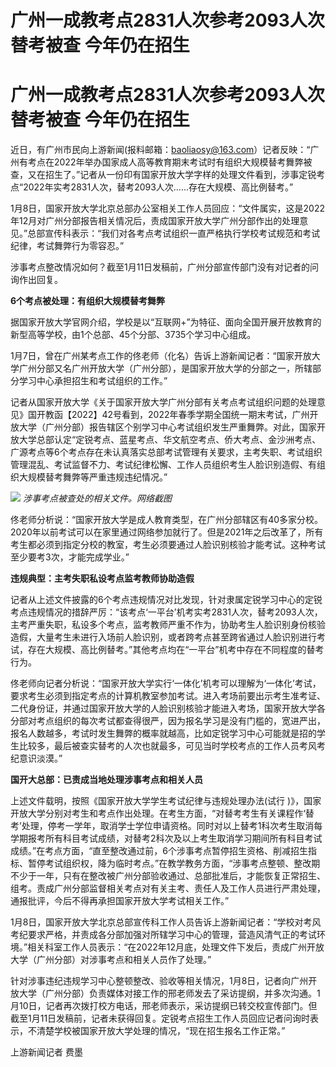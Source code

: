 # 广州一成教考点2831人次参考2093人次替考被查 今年仍在招生

# 广州一成教考点2831人次参考2093人次替考被查 今年仍在招生

近日，有广州市民向上游新闻(报料邮箱：baoliaosy@163.com）记者反映：“广州有考点在2022年举办国家成人高等教育期末考试时有组织大规模替考舞弊被查，又在招生了。”记者从一份印有国家开放大学字样的处理文件看到，涉事定锐考点“2022年实考2831人次，替考2093人次……存在大规模、高比例替考。”

1月8日，国家开放大学北京总部办公室相关工作人员回应：“文件属实，这是2022年12月对广州分部报告相关情况后，责成国家开放大学广州分部作出的处理意见。”总部宣传科表示：“我们对各考点考试组织一直严格执行学校考试规范和考试纪律，考试舞弊行为零容忍。”

涉事考点整改情况如何？截至1月11日发稿前，广州分部宣传部门没有对记者的问询作出回复。

**6个考点被处理：有组织大规模替考舞弊**

据国家开放大学官网介绍，学校是以“互联网+”为特征、面向全国开展开放教育的新型高等学校，由1个总部、45个分部、3735个学习中心组成。

1月7日，曾在广州某考点工作的佟老师（化名）告诉上游新闻记者：“国家开放大学广州分部又名广州开放大学（广州分部），是国家开放大学的分部之一，所辖部分学习中心承担招生和考试组织的工作。”

记者从国家开放大学《关于国家开放大学广州分部有关考点考试组织问题的处理意见》国开教函【2022】42号看到，2022年春季学期全国统一期末考试，广州开放大学（广州分部）报告辖区个别学习中心考试组织发生严重舞弊。对此，国家开放大学总部认定“定锐考点、蓝星考点、华文航空考点、侨大考点、金沙洲考点、广源考点等6个考点存在未认真落实总部考试管理有关要求，主考失职、考试组织管理混乱、考试监督不力、考试纪律松懈、工作人员组织考生人脸识别造假、有组织大规模替考舞弊等严重违规违纪情况。”

![](https://inews.gtimg.com/om_bt/Opd-4-MaNYxb2JT0Z9CuzZUKQoVMz7Jw6vq6lDOS0o2iQAA/1000)
_涉事考点被查处的相关文件。网络截图_

佟老师分析说：“国家开放大学是成人教育类型，在广州分部辖区有40多家分校。2020年以前考试可以在家里通过网络参加就行了。但是2021年之后改革了，所有考生都必须到指定分校的教室，考生必须要通过人脸识别核验才能考试。这种考试至少要考3次，才能完成学业。”

**违规典型：主考失职私设考点监考教师协助造假**

记者从上述文件披露的6个考点违规情况对比发现，针对隶属定锐学习中心的定锐考点违规情况的措辞严厉：“该考点‘一平台’机考实考2831人次，替考2093人次，主考严重失职，私设多个考点，监考教师严重不作为，协助考生人脸识别身份核验造假，大量考生未进行入场前人脸识别，或者跨考点甚至跨省通过人脸识别进行考试，存在大规模、高比例替考。”其他考点均在“一平台”机考中存在不同程度的替考行为。

佟老师向记者分析说：“国家开放大学实行‘一体化’机考可以理解为‘一体化’考试，要求考生必须到指定考点的计算机教室参加考试。进入考场前要出示考生准考证、二代身份证，并通过国家开放大学的人脸识别核验才能进入考场，国家开放大学各分部对考点组织的每次考试都查得很严，因为报名学习是没有门槛的，宽进严出，报名人数越多，考试时发生舞弊的概率就越高，比如定锐学习中心可能就是招的学生比较多，最后被查实替考的人次也就最多，可见当时学校考点的工作人员考风考纪意识淡漠。”

**国开大总部：已责成当地处理涉事考点和相关人员**

上述文件载明，按照《国家开放大学学生考试纪律与违规处理办法(试行
)》，国家开放大学分别对考生和考点作出处理。在考生方面，“对替考考生有关课程作‘替考’处理，停考一学年，取消学士学位申请资格。同时对以上替考1科次考生取消每学期报考所有科目考试成绩，对替考2科次及以上考生取消学习期间所有科目考试成绩。”在考点方面，“直至整改通过前，6个涉事考点暂停招生资格、削减招生指标、暂停考试组织权，降为临时考点。”在教学教务方面，“涉事考点整顿、整改期不少于一年，只有在整改被广州分部验收通过、总部批准后，才能恢复正常招生、组考。责成广州分部监督相关考点对有关主考、责任人及工作人员进行严肃处理，通报批评，今后不得再承担国家开放大学考试相关工作。”

1月8日，国家开放大学北京总部宣传科工作人员告诉上游新闻记者：“学校对考风考纪要求严格，并责成各分部加强对所辖学习中心的管理，营造风清气正的考试环境。”相关科室工作人员表示：“在2022年12月底，处理文件下发后，责成广州开放大学（广州分部）对涉事考点和相关人员作了处理。”

针对涉事违纪违规学习中心整顿整改、验收等相关情况，1月8日，记者向广州开放大学（广州分部）负责媒体对接工作的邢老师发去了采访提纲，并多次沟通。1月10日，记者再次拨打校方电话，邢老师表示，采访提纲已转交校宣传部门。但截至1月11日发稿前，记者未获得回复。定锐考点招生工作人员回应记者问询时表示，不清楚学校被国家开放大学处理的情况，“现在招生报名工作正常。”

上游新闻记者 费墨

